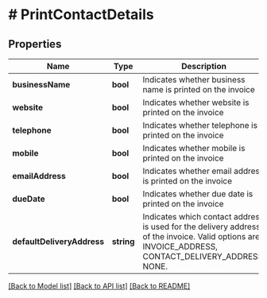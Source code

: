 # # PrintContactDetails

## Properties

Name | Type | Description | Notes
------------ | ------------- | ------------- | -------------
**businessName** | **bool** | Indicates whether business name is printed on the invoice | [optional]
**website** | **bool** | Indicates whether website is printed on the invoice | [optional]
**telephone** | **bool** | Indicates whether telephone is printed on the invoice | [optional]
**mobile** | **bool** | Indicates whether mobile is printed on the invoice | [optional]
**emailAddress** | **bool** | Indicates whether email address is printed on the invoice | [optional]
**dueDate** | **bool** | Indicates whether due date is printed on the invoice | [optional]
**defaultDeliveryAddress** | **string** | Indicates which contact address is used for the delivery address of the invoice. Valid options are: INVOICE_ADDRESS, CONTACT_DELIVERY_ADDRESS, NONE. | [optional]

[[Back to Model list]](../../README.md#models) [[Back to API list]](../../README.md#endpoints) [[Back to README]](../../README.md)
